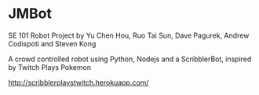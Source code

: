 JMBot
=====

SE 101 Robot Project by Yu Chen Hou, Ruo Tai Sun, Dave Pagurek, Andrew Codispoti and Steven Kong

A crowd controlled robot using Python, Nodejs and a ScribblerBot, inspired by Twitch Plays Pokemon

http://scribblerplaystwitch.herokuapp.com/
